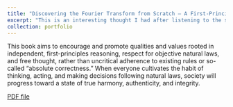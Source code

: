 ```yaml
---
title: "Discovering the Fourier Transform from Scratch — A First-Principles View"
excerpt: "This is an interesting thought I had after listening to the signal and system class at UWM. The first edition was completed on December 31, 2022. The second edition was revised on June 7, 2025.<br/><img src='/images/FourierTransIndex.PNG'>"
collection: portfolio
---
```


This book aims to encourage and promote qualities and values rooted in independent, first-principles reasoning, respect for objective natural laws, and free thought, rather than uncritical adherence to existing rules or so-called “absolute correctness.” When everyone cultivates the habit of thinking, acting, and making decisions following natural laws, society will progress toward a state of true harmony, authenticity, and integrity.
 
[PDF file](https://drive.google.com/file/d/1kFuFD3GIIXV7dZnVwqP5saYS_nRDWSQE/view?usp=drive_link)
